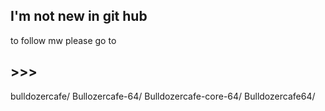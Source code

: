## I'm not new in git hub
to follow mw please go to 
## >>>
bulldozercafe/
Bullozercafe-64/
Bulldozercafe-core-64/
Bulldozercafe64/
